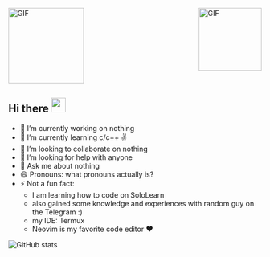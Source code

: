 <br>
<img align="center" alt="GIF" height="150px" src="https://dl.dropbox.com/s/gnbhr4ntoyna4hh/chikka.gif"/>
<img align="right" alt="GIF" height="125px" src="https://i.giphy.com/media/LMt9638dO8dftAjtco/200.webp" />

## Hi there <img src="https://github.com/TheDudeThatCode/TheDudeThatCode/blob/master/Assets/Hi.gif" width="29px">
- 🔭 I’m currently working on nothing
- 🌱 I’m currently learning c/c++ ✌️
- 👯 I’m looking to collaborate on nothing
- 🤔 I’m looking for help with anyone
- 💬 Ask me about nothing
- 😄 Pronouns: what pronouns actually is?
- ⚡ Not a fun fact: 
   * I am learning how to code on SoloLearn
   * also gained some knowledge and experiences with random guy on the Telegram :)
   * my IDE: Termux
   * Neovim is my favorite code editor ❤️

![GitHub stats](https://github-readme-stats.vercel.app/api?username=annzc&count_private=true&show_icons=true&include_all_commits=true&theme=material-palenight)
